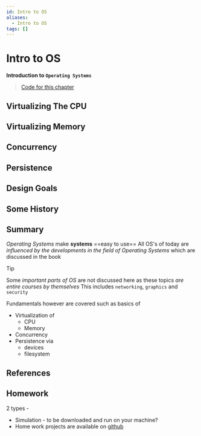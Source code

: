 ```yaml
---
id: Intro to OS
aliases:
  - Intro to OS
tags: []
---
```


# Intro to OS
**Introduction to `Operating Systems`**
> [Code for this chapter](https://github.com/c3zBane/ostep-code/tree/master/intro)

## Virtualizing The CPU
## Virtualizing Memory
## Concurrency
## Persistence
## Design Goals
## Some History
## Summary
*Operating Systems* make **systems** ==easy to use==
All OS's of today are *influenced by the developments in the field of Operating Systems* which are discussed in the book
> [!tip]
> Some *important parts of OS* are not discussed here as these topics *are entire courses by themselves*
> This includes `networking`, `graphics` and `security`

Fundamentals however are covered such as basics of 
- Virtualization of 
  - CPU
  - Memory
- Concurrency
- Persistence via
  - devices
  - filesystem


## References

## Homework
2 types -
- Simulation - to be downloaded and run on your machine?
- Home work projects are available on [github](https://github.com/remzi-arpacidusseau/ostep-projects)

